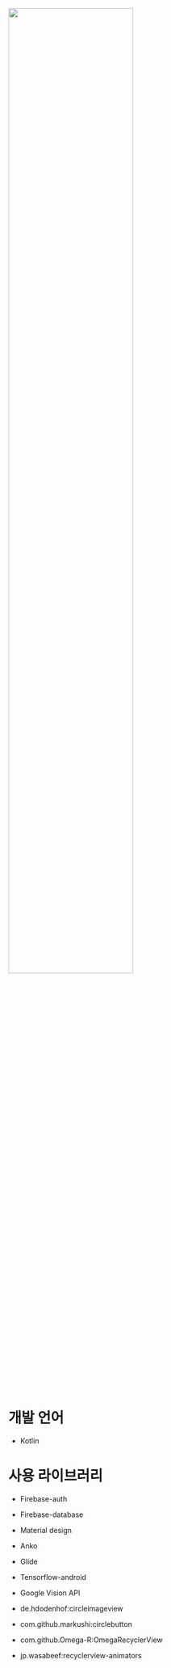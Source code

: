 <img src="https://user-images.githubusercontent.com/17523340/41759969-2c78d97c-762c-11e8-8b9f-b189b64cb7fe.jpg" width="70%" hieght="30%"></img>

# 개발 언어 
 - Kotlin
# 사용 라이브러리
 - Firebase-auth
 - Firebase-database
 - Material design

 - Anko
 - Glide
 
 - Tensorflow-android
 - Google Vision API

 - de.hdodenhof:circleimageview
 - com.github.markushi:circlebutton
 - com.github.Omega-R:OmegaRecyclerView
 - jp.wasabeef:recyclerview-animators
